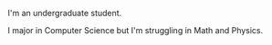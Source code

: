 I'm an undergraduate student.
 
I major in Computer Science but I'm struggling in Math and Physics.
